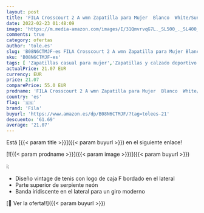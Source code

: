 ```yaml
---
layout: post
title: 'FILA Crosscourt 2 A wmn Zapatilla para Mujer  Blanco  White/Sunny Lime   39 EU'
date: 2022-02-23 01:48:09
image: 'https://m.media-amazon.com/images/I/31QmvrvqG7L._SL500_._SL400_.jpg'
comments: true
category: ofertas
author: 'tole.es'
slug: 'B08N6CTMJF-es FILA Crosscourt 2 A wmn Zapatilla para Mujer Blanco...'
sku: 'B08N6CTMJF-es'
tags: [ 'Zapatillas casual para mujer','Zapatillas y calzado deportivo para mujer','Zapatos','Zapatos para mujer','Zapatos y complementos','fila','zapatilla', ]
actualPrice: 21.07 EUR
currency: EUR
price: 21.07
comparePrice: 55.0 EUR
prodname: 'FILA Crosscourt 2 A wmn Zapatilla para Mujer  Blanco  White/Sunny Lime   39 EU'
country: 'es'
flag: '🇪🇸'
brand: 'Fila'
buyurl: 'https://www.amazon.es/dp/B08N6CTMJF/?tag=tolees-21'
descuento: '61.69'
average: '21.07'
---
```


Está [{{< param title >}}]({{< param buyurl >}}) en el siguiente enlace!

[![{{< param prodname >}}]({{< param image >}})]({{< param buyurl >}})

ℹ️:

- Diseño vintage de tenis con logo de caja F bordado en el lateral
- Parte superior de serpiente neón
- Banda iridiscente en el lateral para un giro moderno

[🛒 Ver la oferta!!]({{< param buyurl >}})
